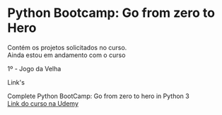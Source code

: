 # Python Bootcamp: Go from zero to Hero

Contém os projetos solicitados no curso.  
Ainda estou em andamento com o curso

1º - Jogo da Velha

Link's

Complete Python BootCamp: Go from zero to hero in Python 3  
[Link do curso na Udemy](https://www.udemy.com/complete-python-bootcamp/)
